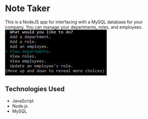 # Note Taker

This is a NodeJS app for interfacing with a MySQL database for your company. You can manage your departments, roles, and employees.
![Screenshot of the app](img/demo.png)

## Technologies Used

* JavaScript
* Node.js
* MySQL
